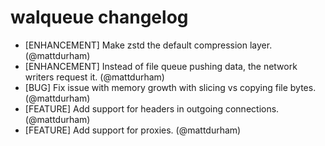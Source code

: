 # walqueue changelog

- [ENHANCEMENT] Make zstd the default compression layer. (@mattdurham)
- [ENHANCEMENT] Instead of file queue pushing data, the network writers request it. (@mattdurham)
- [BUG] Fix issue with memory growth with slicing vs copying file bytes. (@mattdurham)
- [FEATURE] Add support for headers in outgoing connections. (@mattdurham)
- [FEATURE] Add support for proxies. (@mattdurham)
